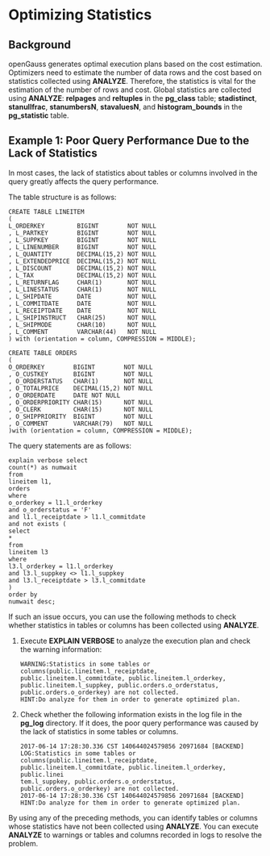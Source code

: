 # Optimizing Statistics<a name="EN-US_TOPIC_0289899879"></a>

## Background<a name="en-us_topic_0283137257_en-us_topic_0237121526_en-us_topic_0073253803_en-us_topic_0062578363_section5394576019248"></a>

openGauss generates optimal execution plans based on the cost estimation. Optimizers need to estimate the number of data rows and the cost based on statistics collected using  **ANALYZE**. Therefore, the statistics is vital for the estimation of the number of rows and cost. Global statistics are collected using  **ANALYZE**:  **relpages**  and  **reltuples**  in the  **pg\_class**  table;  **stadistinct**,  **stanullfrac**,  **stanumbersN**,  **stavaluesN**, and  **histogram\_bounds**  in the  **pg\_statistic**  table.

## Example 1: Poor Query Performance Due to the Lack of Statistics<a name="en-us_topic_0283137257_en-us_topic_0237121526_en-us_topic_0073253803_en-us_topic_0062578363_section3078446519518"></a>

In most cases, the lack of statistics about tables or columns involved in the query greatly affects the query performance.

The table structure is as follows:

```
CREATE TABLE LINEITEM
(
L_ORDERKEY         BIGINT        NOT NULL
, L_PARTKEY        BIGINT        NOT NULL
, L_SUPPKEY        BIGINT        NOT NULL
, L_LINENUMBER     BIGINT        NOT NULL
, L_QUANTITY       DECIMAL(15,2) NOT NULL
, L_EXTENDEDPRICE  DECIMAL(15,2) NOT NULL
, L_DISCOUNT       DECIMAL(15,2) NOT NULL
, L_TAX            DECIMAL(15,2) NOT NULL
, L_RETURNFLAG     CHAR(1)       NOT NULL
, L_LINESTATUS     CHAR(1)       NOT NULL
, L_SHIPDATE       DATE          NOT NULL
, L_COMMITDATE     DATE          NOT NULL
, L_RECEIPTDATE    DATE          NOT NULL
, L_SHIPINSTRUCT   CHAR(25)      NOT NULL
, L_SHIPMODE       CHAR(10)      NOT NULL
, L_COMMENT        VARCHAR(44)   NOT NULL
) with (orientation = column, COMPRESSION = MIDDLE);

CREATE TABLE ORDERS
(
O_ORDERKEY        BIGINT        NOT NULL
, O_CUSTKEY       BIGINT        NOT NULL
, O_ORDERSTATUS   CHAR(1)       NOT NULL
, O_TOTALPRICE    DECIMAL(15,2) NOT NULL
, O_ORDERDATE     DATE NOT NULL
, O_ORDERPRIORITY CHAR(15)      NOT NULL
, O_CLERK         CHAR(15)      NOT NULL
, O_SHIPPRIORITY  BIGINT        NOT NULL
, O_COMMENT       VARCHAR(79)   NOT NULL
)with (orientation = column, COMPRESSION = MIDDLE);
```

The query statements are as follows:

```
explain verbose select
count(*) as numwait 
from
lineitem l1,
orders 
where
o_orderkey = l1.l_orderkey
and o_orderstatus = 'F'
and l1.l_receiptdate > l1.l_commitdate
and not exists (
select
*
from
lineitem l3
where
l3.l_orderkey = l1.l_orderkey
and l3.l_suppkey <> l1.l_suppkey
and l3.l_receiptdate > l3.l_commitdate
)
order by
numwait desc;
```

If such an issue occurs, you can use the following methods to check whether statistics in tables or columns has been collected using  **ANALYZE**.

1.  Execute  **EXPLAIN VERBOSE**  to analyze the execution plan and check the warning information:

    ```
    WARNING:Statistics in some tables or columns(public.lineitem.l_receiptdate, public.lineitem.l_commitdate, public.lineitem.l_orderkey, public.lineitem.l_suppkey, public.orders.o_orderstatus, public.orders.o_orderkey) are not collected.
    HINT:Do analyze for them in order to generate optimized plan.
    ```

2.  Check whether the following information exists in the log file in the  **pg\_log**  directory. If it does, the poor query performance was caused by the lack of statistics in some tables or columns.

    ```
    2017-06-14 17:28:30.336 CST 140644024579856 20971684 [BACKEND] LOG:Statistics in some tables or columns(public.lineitem.l_receiptdate, public.lineitem.l_commitdate, public.lineitem.l_orderkey, public.linei
    tem.l_suppkey, public.orders.o_orderstatus, public.orders.o_orderkey) are not collected.
    2017-06-14 17:28:30.336 CST 140644024579856 20971684 [BACKEND] HINT:Do analyze for them in order to generate optimized plan.
    ```


By using any of the preceding methods, you can identify tables or columns whose statistics have not been collected using  **ANALYZE**. You can execute  **ANALYZE**  to warnings or tables and columns recorded in logs to resolve the problem.


